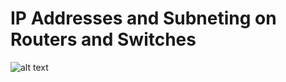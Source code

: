 # IP Addresses and Subneting on Routers and Switches

![alt text](https://newsroom.cisco.com/documents/10157/1889868/cisco_corporate_logo_blue2.jpg.jpg)
